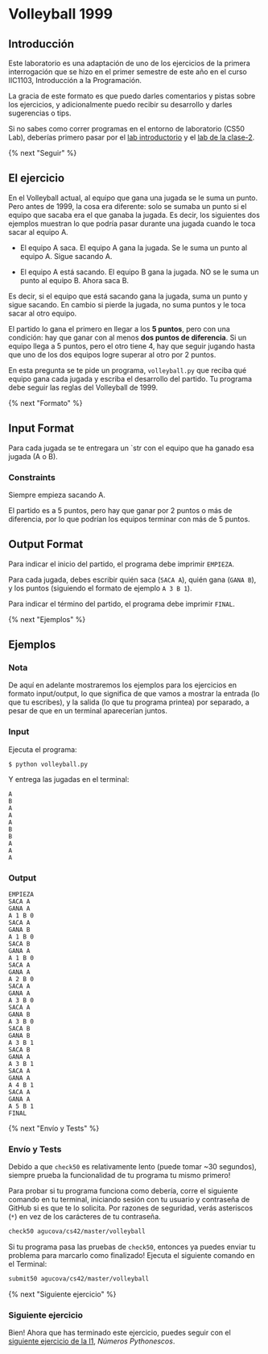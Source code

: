 # Volleyball 1999

## Introducción

Este laboratorio es una adaptación de uno de los ejercicios de la primera interrogación que se hizo en el primer semestre de este año en el curso IIC1103, Introducción a la Programación.

La gracia de este formato es que puedo darles comentarios y pistas sobre los ejercicios, y adicionalmente puedo recibir su desarrollo y darles sugerencias o tips.

Si no sabes como correr programas en el entorno de laboratorio (CS50 Lab), deberías primero pasar por el [lab introductorio](https://lab.cs50.io/agucova/labs-cs42/master/hola/) y el [lab de la clase-2]((https://lab.cs50.io/agucova/labs-cs42/master/clase-2/)).

{% next "Seguir" %}

## El ejercicio

En el Volleyball actual, al equipo que gana una jugada se le suma un punto. Pero antes de 1999, la cosa era diferente: solo se sumaba un punto si el equipo que sacaba era el que ganaba la jugada. Es decir, los siguientes dos ejemplos muestran lo que podría pasar durante una jugada cuando le toca sacar al equipo A.

- El equipo A saca. El equipo A gana la jugada. Se le suma un punto al equipo A. Sigue sacando A.

- El equipo A está sacando. El equipo B gana la jugada. NO se le suma un punto al equipo B. Ahora saca B.

Es decir, si el equipo que está sacando gana la jugada, suma un punto y sigue sacando. En cambio si pierde la jugada, no suma puntos y le toca sacar al otro equipo.

El partido lo gana el primero en llegar a los **5 puntos**, pero con una condición: hay que ganar con al menos **dos puntos de diferencia**. Si un equipo llega a 5 puntos, pero el otro tiene 4, hay que seguir jugando hasta que uno de los dos equipos logre superar al otro por 2 puntos.

En esta pregunta se te pide un programa, `volleyball.py` que reciba qué equipo gana cada jugada y escriba el desarrollo del partido. Tu programa debe seguir las reglas del Volleyball de 1999.

{% next "Formato" %}

## Input Format

Para cada jugada se te entregara un `str con el equipo que ha ganado esa jugada (A o B).

### Constraints

Siempre empieza sacando A.

El partido es a 5 puntos, pero hay que ganar por 2 puntos o más de diferencia, por lo que podrían los equipos terminar con más de 5 puntos.

## Output Format

Para indicar el inicio del partido, el programa debe imprimir `EMPIEZA`.

Para cada jugada, debes escribir quién saca (`SACA A`), quién gana (`GANA B`), y los puntos (siguiendo el formato de ejemplo `A 3 B 1`).

Para indicar el término del partido, el programa debe imprimir `FINAL`.

{% next "Ejemplos" %}

## Ejemplos

### Nota

De aquí en adelante mostraremos los ejemplos para los ejercicios en formato input/output, lo que significa de que vamos a mostrar la entrada (lo que tu escribes), y la salida (lo que tu programa printea) por separado, a pesar de que en un terminal aparecerían juntos.

### Input

Ejecuta el programa:

```shell
$ python volleyball.py
```

Y entrega las jugadas en el terminal:

```
A
B
A
A
A
B
B
A
A
A
```

### Output

```
EMPIEZA
SACA A
GANA A
A 1 B 0
SACA A
GANA B
A 1 B 0
SACA B
GANA A
A 1 B 0
SACA A
GANA A
A 2 B 0
SACA A
GANA A
A 3 B 0
SACA A
GANA B
A 3 B 0
SACA B
GANA B
A 3 B 1
SACA B
GANA A
A 3 B 1
SACA A
GANA A
A 4 B 1
SACA A
GANA A
A 5 B 1
FINAL
```

{% next "Envío y Tests" %}

### Envío y Tests

Debido a que `check50` es relativamente lento (puede tomar ~30 segundos), siempre prueba la funcionalidad de tu programa tu mismo primero!

Para probar si tu programa funciona como debería, corre el siguiente comando en tu terminal, iniciando sesión con tu usuario y contraseña de GitHub si es que te lo solicita. Por razones de seguridad, verás asteriscos (`*`) en vez de los carácteres de tu contraseña.

```bash
check50 agucova/cs42/master/volleyball
```

Si tu programa pasa las pruebas de `check50`, entonces ya puedes enviar tu problema para marcarlo como finalizado! Ejecuta el siguiente comando en el Terminal:

```bash
submit50 agucova/cs42/master/volleyball
```
{% next "Siguiente ejercicio" %}

### Siguiente ejercicio
Bien! Ahora que has terminado este ejercicio, puedes seguir con el [siguiente ejercicio de la I1](https://lab.cs50.io/agucova/labs-cs42/master/numeros-pythonescos/), *Números Pythonescos*.